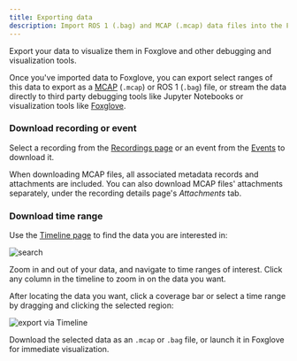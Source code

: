 ```yaml
---
title: Exporting data
description: Import ROS 1 (.bag) and MCAP (.mcap) data files into the Foxglove platform for later visualization and analysis.
---
```


Export your data to visualize them in Foxglove and other debugging and visualization tools.

Once you've imported data to Foxglove, you can export select ranges of this data to export as a [MCAP](https://mcap.dev) (`.mcap`) or ROS 1 (`.bag`) file, or stream the data directly to third party debugging tools like Jupyter Notebooks or visualization tools like [Foxglove](https://foxglove.dev/product).

### Download recording or event

Select a recording from the [Recordings page](https://app.foxglove.dev/~/recordings) or an event from the [Events](https://app.foxglove.dev/~/events) to download it.

When downloading MCAP files, all associated metadata records and attachments are included. You can also download MCAP files' attachments separately, under the recording details page's _Attachments_ tab.

### Download time range

Use the [Timeline page](https://app.foxglove.dev/~/timeline) to find the data you are interested in:

![search](/img/docs/exporting-data/search.webp)

Zoom in and out of your data, and navigate to time ranges of interest. Click any column in the timeline to zoom in on the data you want.

After locating the data you want, click a coverage bar or select a time range by dragging and clicking the selected region:

![export via Timeline](/img/docs/exporting-data/timeline-export.webp)

Download the selected data as an `.mcap` or `.bag` file, or launch it in Foxglove for immediate visualization.

